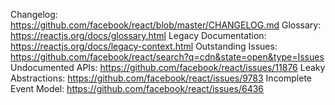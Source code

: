 Changelog: https://github.com/facebook/react/blob/master/CHANGELOG.md
Glossary: https://reactjs.org/docs/glossary.html
Legacy Documentation: https://reactjs.org/docs/legacy-context.html
Outstanding Issues: https://github.com/facebook/react/search?q=cdn&state=open&type=Issues
Undocumented APIs: https://github.com/facebook/react/issues/11876
Leaky Abstractions: https://github.com/facebook/react/issues/9783
Incomplete Event Model: https://github.com/facebook/react/issues/6436
